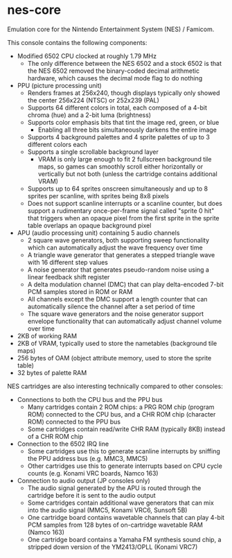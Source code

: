 # nes-core

Emulation core for the Nintendo Entertainment System (NES) / Famicom.

This console contains the following components:
* Modified 6502 CPU clocked at roughly 1.79 MHz
  * The only difference between the NES 6502 and a stock 6502 is that the NES 6502 removed the binary-coded decimal arithmetic hardware, which causes the decimal mode flag to do nothing
* PPU (picture processing unit)
  * Renders frames at 256x240, though displays typically only showed the center 256x224 (NTSC) or 252x239 (PAL)
  * Supports 64 different colors in total, each composed of a 4-bit chroma (hue) and a 2-bit luma (brightness)
  * Supports color emphasis bits that tint the image red, green, or blue
    * Enabling all three bits simultaneously darkens the entire image
  * Supports 4 background palettes and 4 sprite palettes of up to 3 different colors each
  * Supports a single scrollable background layer
    * VRAM is only large enough to fit 2 fullscreen background tile maps, so games can smoothly scroll either horizontally or vertically but not both (unless the cartridge contains additional VRAM)
  * Supports up to 64 sprites onscreen simultaneously and up to 8 sprites per scanline, with sprites being 8x8 pixels
  * Does not support scanline interrupts or a scanline counter, but does support a rudimentary once-per-frame signal called "sprite 0 hit" that triggers when an opaque pixel from the first sprite in the sprite table overlaps an opaque background pixel
* APU (audio processing unit) containing 5 audio channels
  * 2 square wave generators, both supporting sweep functionality which can automatically adjust the wave frequency over time
  * A triangle wave generator that generates a stepped triangle wave with 16 different step values
  * A noise generator that generates pseudo-random noise using a linear feedback shift register
  * A delta modulation channel (DMC) that can play delta-encoded 7-bit PCM samples stored in ROM or RAM
  * All channels except the DMC support a length counter that can automatically silence the channel after a set period of time
  * The square wave generators and the noise generator support envelope functionality that can automatically adjust channel volume over time
* 2KB of working RAM
* 2KB of VRAM, typically used to store the nametables (background tile maps)
* 256 bytes of OAM (object attribute memory, used to store the sprite table)
* 32 bytes of palette RAM

NES cartridges are also interesting technically compared to other consoles:
* Connections to both the CPU bus and the PPU bus
  * Many cartridges contain 2 ROM chips: a PRG ROM chip (program ROM) connected to the CPU bus, and a CHR ROM chip (character ROM) connected to the PPU bus
  * Some cartridges contain read/write CHR RAM (typically 8KB) instead of a CHR ROM chip
* Connection to the 6502 IRQ line
  * Some cartridges use this to generate scanline interrupts by sniffing the PPU address bus (e.g. MMC3, MMC5)
  * Other cartridges use this to generate interrupts based on CPU cycle counts (e.g. Konami VRC boards, Namco 163)
* Connection to audio output (JP consoles only)
  * The audio signal generated by the APU is routed through the cartridge before it is sent to the audio output
  * Some cartridges contain additional wave generators that can mix into the audio signal (MMC5, Konami VRC6, Sunsoft 5B)
  * One cartridge board contains wavetable channels that can play 4-bit PCM samples from 128 bytes of on-cartridge wavetable RAM (Namco 163)
  * One cartridge board contains a Yamaha FM synthesis sound chip, a stripped down version of the YM2413/OPLL (Konami VRC7)